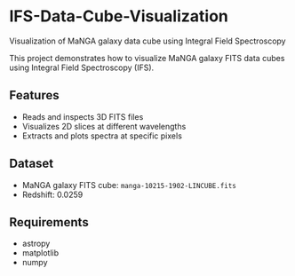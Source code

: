 # IFS-Data-Cube-Visualization
Visualization of MaNGA galaxy data cube using Integral Field Spectroscopy

This project demonstrates how to visualize MaNGA galaxy FITS data cubes using Integral Field Spectroscopy (IFS).

## Features
- Reads and inspects 3D FITS files
- Visualizes 2D slices at different wavelengths
- Extracts and plots spectra at specific pixels

## Dataset
- MaNGA galaxy FITS cube: `manga-10215-1902-LINCUBE.fits`
- Redshift: 0.0259

## Requirements
- astropy
- matplotlib
- numpy
